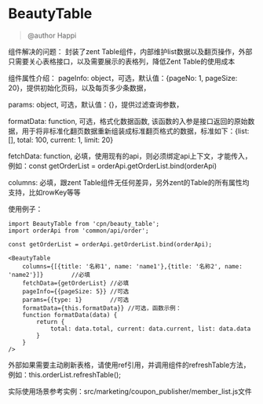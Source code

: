 # BeautyTable

> @author Happi

组件解决的问题：
封装了zent Table组件，内部维护list数据以及翻页操作，外部只需要关心表格接口，以及需要展示的表格列，降低Zent Table的使用成本

组件属性介绍：
pageInfo: object，可选，默认值：{pageNo: 1, pageSize: 20}，提供初始化页码，以及每页多少条数据，

params:  object, 可选，默认值：{}，提供过滤查询参数，

formatData: function, 可选，格式化数据函数, 该函数的入参是接口返回的原始数据，用于将非标准化翻页数据重新组装成标准翻页格式的数据，标准如下：{list: [], total: 100, current: 1, limit: 20}

fetchData: function, 必填，使用现有的api，则必须绑定api上下文，才能传入，例如：const getOrderList = orderApi.getOrderList.bind(orderApi)

columns: 必填，跟zent Table组件无任何差异，另外zent的Table的所有属性均支持，比如rowKey等等


使用例子：

```
import BeautyTable from 'cpn/beauty_table';
import orderApi from 'common/api/order';

const getOrderList = orderApi.getOrderList.bind(orderApi);

<BeautyTable
    columns={[{title: '名称1', name: 'name1'},{title: '名称2', name: 'name2'}]}        //必填
    fetchData={getOrderList} //必填
    pageInfo={{pageSize: 5}} //可选
    params={{type: 1}        //可选
    formatData={this.formatData}} //可选，函数示例： 
    function formatData(data) {
        return {
            total: data.total, current: data.current, list: data.data
        }
    }
/>
```

外部如果需要主动刷新表格，请使用ref引用，并调用组件的refreshTable方法，例如：this.orderList.refreshTable();
 
实际使用场景参考实例：src/marketing/coupon_publisher/member_list.js文件